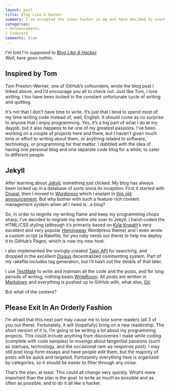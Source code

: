 ```yaml
---
layout: post
title: Blog Like A Hacker
summary: I've accepted the inner hacker in me and have decided to overhaul my entire site to accommodate that.  Read on to learn more!
categories: 
- Announcements
- Codenerd
comments: true
---
```


_I'm told I'm supposed to [Blog Like A Hacker](http://tom.preston-werner.com/2008/11/17/blogging-like-a-hacker.html).  
Well, here goes nothin._
<!-- more -->

Inspired by Tom
--------------
Tom Preston-Werner, one of GitHub’s cofounders, wrote the blog post I linked above, and I’d encourage you all to check out.  Just like Tom, I love writing.  I too have been locked in the constant unfortunate cycle of writing and quitting.

It's not that I don't have time to write. It’s just that I tend to spend most of my time writing code instead of, well, English. It should come as no surprise to anyone that I enjoy programming.  Yes, it’s a big part of what I do at my dayjob, but it also happens to be one of my greatest passions. I’ve been working on a couple of projects here and there, but I haven’t given much time or effort to writing about them, or anything related to software, technology, or programming for that matter. I dabbled with the idea of having one personal blog and one separate code blog for a while, to cater to different people.

Jekyll
--------------
After learning about [Jekyll](http://github.com/mojombo/jekyll), something just clicked.  My blog has always been locked up in a database of sorts since its inception.  First it started with [Drupal](http://drupal.org), then I moved to [Wordpress](http://www.wordpress.org) which I explain in [this old announcement](/Announcements/2008/04/13/welcome-to-the-new-aashay-com.html). But why bother with such a feature-rich content management system when all I need is…a blog?

So, in order to reignite my writing flame and keep my programming chops sharp, I’ve decided to migrate my entire site over to Jekyll.  I hand-coded the HTML/CSS styling (although it’s primarily based on [Kyle Kneath](http://warpspire.com/)’s very excellent and very popular [Hemingway](http://warpspire.com/hemingway/) Wordpress theme) and I even wrote a custom script (a Rakefile, for you ruby nerds out there) to help me deploy it to GitHub’s Pages, which is now my new host.  

I also implemented the lovingly-created [Tapir API](http://tapirgo.com) for searching, and dropped in the excellent [Disqus](http://disqus.com) decentralized commenting system.  Part of my rakefile includes tag generation, but I’ll hash out the details of that later.  

I use [TextMate](http://macromates.com/) to write and maintain all the code and the posts, and for long periods of writing, nothing beats [WriteRoom](http://www.hogbaysoftware.com/products/writeroom).  All posts are written in [Markdown](http://daringfireball.net/projects/markdown/) and everything is pushed up to GitHub with, what else, [Git](http://git-scm.com/).

But what of the content? 

Please Exit In An Orderly Fashion
--------------
I’m afraid that this next part may cause me to lose some readers (all 3 of you out there).  Fortunately, it will (hopefully) bring on a new readership.  The short version of it is, I’m going to be writing a lot about my programming projects.  This could include anything from discoveries I make while coding (complete with code samples) to musings about tangential passions (such as startups, technology, and the occasional rant-as-response post).  I may still post long-form essays and have people edit them, but the majority of posts will be quick and targeted.  Fortunately everything here is organized by categories, so it should be easier to filter through any noise.

That’s the plan, at least.  This could all change very quickly.  What’s more important than the plan is the goal:  to write as much as possible and as often as possible, and to do it all like a hacker.